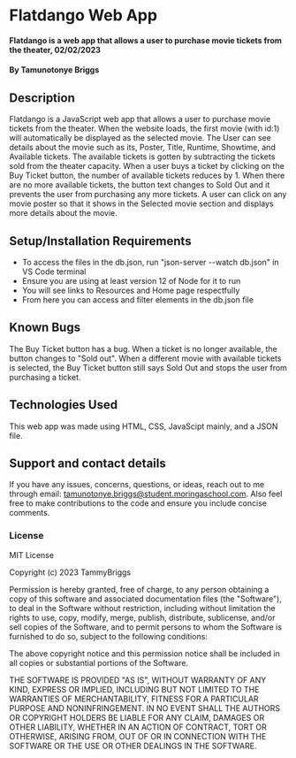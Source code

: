 # Flatdango Web App
#### Flatdango is a web app that allows a user to purchase movie tickets from the theater, 02/02/2023
#### By **Tamunotonye Briggs**
## Description
Flatdango is a JavaScript web app that allows a user to purchase movie tickets from the theater. When the website loads, the first movie (with id:1) will automatically be displayed as the selected movie. The User can see details about the movie such as its, Poster, Title, Runtime, Showtime, and Available tickets. The available tickets is gotten by subtracting the tickets sold from the theater capacity. When a user buys a ticket by clicking on the Buy Ticket button, the number of available tickets reduces by 1. When there are no more available tickets, the button text changes to Sold Out and it prevents the user from purchasing any more tickets. A user can click on any movie poster so that it shows in the Selected movie section and displays more details about the movie.
## Setup/Installation Requirements
* To access the files in the db.json, run "json-server --watch db.json" in VS Code terminal
* Ensure you are using at least version 12 of Node for it to run
* You will see links to Resources and Home page respectfully
* From here you can access and filter elements in the db.json file
## Known Bugs
The Buy Ticket button has a bug. When a ticket is no longer available, the button changes to "Sold out". When a different movie with available tickets is selected, the Buy Ticket button still says Sold Out and stops the user from purchasing a ticket.
## Technologies Used
This web app was made using HTML, CSS, JavaScipt mainly, and a JSON file.
## Support and contact details
If you have any issues, concerns, questions, or ideas, reach out to me through email: tamunotonye.briggs@student.moringaschool.com. Also feel free to make contributions to the code and ensure you include concise comments.
### License
MIT License

Copyright (c) 2023 TammyBriggs

Permission is hereby granted, free of charge, to any person obtaining a copy
of this software and associated documentation files (the "Software"), to deal
in the Software without restriction, including without limitation the rights
to use, copy, modify, merge, publish, distribute, sublicense, and/or sell
copies of the Software, and to permit persons to whom the Software is
furnished to do so, subject to the following conditions:

The above copyright notice and this permission notice shall be included in all
copies or substantial portions of the Software.

THE SOFTWARE IS PROVIDED "AS IS", WITHOUT WARRANTY OF ANY KIND, EXPRESS OR
IMPLIED, INCLUDING BUT NOT LIMITED TO THE WARRANTIES OF MERCHANTABILITY,
FITNESS FOR A PARTICULAR PURPOSE AND NONINFRINGEMENT. IN NO EVENT SHALL THE
AUTHORS OR COPYRIGHT HOLDERS BE LIABLE FOR ANY CLAIM, DAMAGES OR OTHER
LIABILITY, WHETHER IN AN ACTION OF CONTRACT, TORT OR OTHERWISE, ARISING FROM,
OUT OF OR IN CONNECTION WITH THE SOFTWARE OR THE USE OR OTHER DEALINGS IN THE
SOFTWARE.
